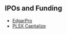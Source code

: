 ## IPOs and Funding
- [EdgarPro](https://pro.edgar-online.com/)
- [PLSX Capitalize](https://www.plsx.com/capitalize)